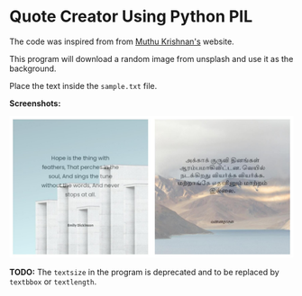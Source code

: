 # Quote Creator Using Python PIL

The code was inspired from from [Muthu Krishnan's](https://muthu.co/instagram-quotes-generator-using-python-pil/) website.

This program will download a random image from unsplash and use it as the background.

Place the text inside the `sample.txt` file.

**Screenshots:**

![](screenshot.jpg)

**TODO:** The `textsize` in the program is deprecated and to be replaced by `textbbox` or `textlength`.

